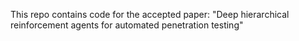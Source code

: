This repo contains code for the accepted paper: "Deep hierarchical reinforcement agents for automated penetration testing"
